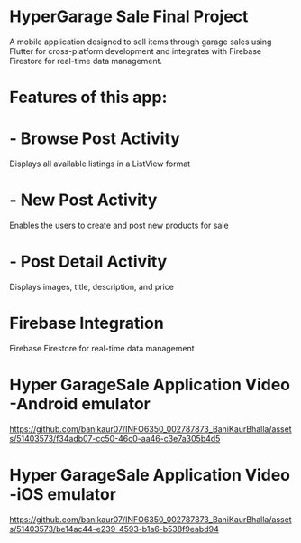 # HyperGarage Sale Final Project

A mobile application designed to sell items through garage sales using Flutter for cross-platform development and integrates with Firebase Firestore for real-time data management.

# Features of this app:

# - Browse Post Activity

Displays all available listings in a ListView format

# - New Post Activity

Enables the users to create and post new products for sale

# - Post Detail Activity

Displays images, title, description, and price

# Firebase Integration

Firebase Firestore for real-time data management


# Hyper GarageSale Application Video -Android emulator

https://github.com/banikaur07/INFO6350_002787873_BaniKaurBhalla/assets/51403573/f34adb07-cc50-46c0-aa46-c3e7a305b4d5



# Hyper GarageSale Application Video -iOS emulator


https://github.com/banikaur07/INFO6350_002787873_BaniKaurBhalla/assets/51403573/be14ac44-e239-4593-b1a6-b538f9eabd94



